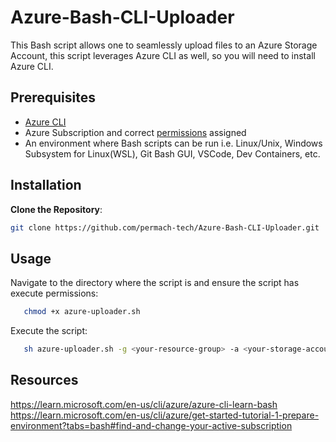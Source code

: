 # Azure-Bash-CLI-Uploader

This Bash script allows one to seamlessly upload files to an Azure Storage Account, this script leverages Azure CLI as well, so you will need to install Azure CLI.

## Prerequisites
- [Azure CLI](https://docs.microsoft.com/cli/azure/install-azure-cli)
- Azure Subscription and correct [permissions](https://learn.microsoft.com/en-us/azure/role-based-access-control/role-assignments-portal) assigned
- An environment where Bash scripts can be run i.e. Linux/Unix, Windows Subsystem for Linux(WSL), Git Bash GUI, VSCode, Dev Containers, etc.

## Installation
**Clone the Repository**:
   ```bash
   git clone https://github.com/permach-tech/Azure-Bash-CLI-Uploader.git
   ```
## Usage
Navigate to the directory where the script is and ensure the script has execute permissions:
```bash
   chmod +x azure-uploader.sh
   ```
Execute the script:
```bash
   sh azure-uploader.sh -g <your-resource-group> -a <your-storage-account> -c <your-container-name> -f <file-path>
   ```
## Resources
https://learn.microsoft.com/en-us/cli/azure/azure-cli-learn-bash
https://learn.microsoft.com/en-us/cli/azure/get-started-tutorial-1-prepare-environment?tabs=bash#find-and-change-your-active-subscription
